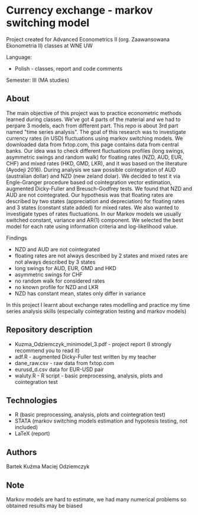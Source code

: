 # Currency exchange - markov switching model
Project created for Advanced Econometrics II (org. Zaawansowana Ekonometria II) classes at WNE UW

Language:
 - Polish - classes, report and code comments

Semester: III (MA studies)

## About
The main objective of this project was to practice econometric methods learned during classes. We've got 4 parts of the material and we had to perpare 3 models, each from different part. This repo is about 3rd part named "time series analysis". The goal of this research was to investigate currency rates (in USD) fluctuations using markov switching models. We downloaded data from fxtop.com, this page contains data from central banks. Our idea was to check different fluctuations profiles (long swings, asymmetric swings and random walk) for floating rates (NZD, AUD, EUR, CHF) and mixed rates (HKD, GMD, LKR), and it was based on the literature (Ayodeji 2016). During analysis we saw possible cointegration of AUD (australian dollar) and NZD (new zeland dolar). We decided to test it via Engle-Granger procedure based od cointegration vector estimation, augmented Dicky-Fuller and Breusch-Godfrey tests. We found that NZD and AUD are not cointegrated. 
Our hypothesis was that floating rates are described by two states (appreciation and depreciation) for floating rates and 3 states (constant state added) for mixed rates. We also wanted to investigate types of rates fluctuations. In our Markov models we usually switched constant, variance and AR(1) component. We selected the best model for each rate using information criteria and log-likelihood value.

Findings
 - NZD and AUD are not cointegrated
 - floating rates are not always described by 2 states and mixed rates are not always described by 3 states
 - long swings for AUD, EUR, GMD and HKD
 - asymmetric swings for CHF
 - no random walk for considered rates
 - no known profile for NZD and LKR
 - NZD has constant mean, states only differ in variance

In this project I learnt about exchange rates modelling and practice my time series analysis skills (especially cointegration testing and markov models)

## Repository description
 - Kuzma_Odziemczyk_minimodel_3.pdf - project report (I strongly recommend you to read it)
 - adf.R - augmented Dicky-Fuller test written by my teacher
 - dane_raw.csv - raw data from fxtop.com
 - eurusd_d.csv data for EUR-USD pair
 - waluty.R - R script - basic preprocessing, analysis, plots and cointegration test
 
## Technologies
 - R (basic preprocessing, analysis, plots and cointegration test)
 - STATA (markov switching models estimation and hypotesis testing, not included)
 - LaTeX (report)
 
 ## Authors
 Bartek Kuźma
 Maciej Odziemczyk
 
 ## Note
 Markov models are hard to estimate, we had many numerical problems so obtained results may be biased

